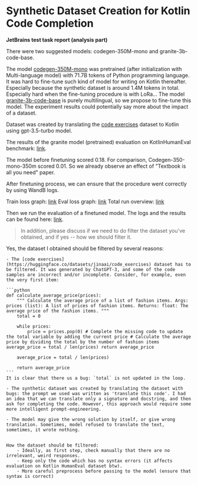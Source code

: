 # Synthetic Dataset Creation for Kotlin Code Completion
**JetBrains test task report (analysis part)**

There were two suggested models: codegen-350M-mono and granite-3b-code-base. 

The model [codegen-350M-mono](https://huggingface.co/Salesforce/codegen-350M-mono#codegen-codegen-mono-350m) was pretrained (after initialization with Multi-language model) with 71.7B tokens of Python programming language. It was hard to fine-tune such kind of model for writing on Kotlin thereafter. Especially because the synthetic dataset is around 1.4M tokens in total. Especially hard when the fine-tuning procedure is with LoRa... The model [granite-3b-code-base](https://huggingface.co/ibm-granite/granite-3b-code-base-2k) is purely multilingual, so we propose to fine-tune this model. The experiment results could potentially say more about the impact of a dataset.

Dataset was created by translating the [code exercises](https://huggingface.co/datasets/jinaai/code_exercises) dataset to Kotlin using gpt-3.5-turbo model.

The results of the granite model (pretrained) evaluation on KotlinHumanEval benchmark: [link](https://api.wandb.ai/links/kariakinaleksandr/jrq4rla7).

The model before finetuning scored 0.18. For comparison, Codegen-350-mono-350m scored 0.01. So we already observe an effect of "Textbook is all you need" paper. 

After finetuning process, we can ensure that the procedure went correctly by using WandB logs. 

Train loss graph: [link](https://api.wandb.ai/links/kariakinaleksandr/p67txpjk)
Eval loss graph: [link](https://wandb.ai/kariakinaleksandr/jb_synthetic_dataset_test_task/reports/eval-loss-24-11-04-23-32-31---VmlldzoxMDAyNTc1Nw)
Total run overview: [link](https://wandb.ai/kariakinaleksandr/jb_synthetic_dataset_test_task/runs/i226urqs/overview)

Then we run the evaluation of a finetuned model. The logs and the results can be found here: [link](https://wandb.ai/kariakinaleksandr/jb_synthetic_dataset_test_task/runs/vdxu0z5h/overview).



>  In addition, please discuss if we need to do filter the dataset you've obtained, and if yes -- how we should filter it.

Yes, the dataset I obtained should be filtered by several reasons:
    
    - The [code exercises](https://huggingface.co/datasets/jinaai/code_exercises) dataset has to be filtered. It was generated by ChatGPT-3, and some of the code samples are incorrect and/or incomplete. Consider, for example, even the very first item:

    ```python
    def calculate_average_price(prices): 
        """ Calculate the average price of a list of fashion items. Args: prices (list): A list of prices of fashion items. Returns: float: The average price of the fashion items. """	
        total = 0 
        
        while prices: 
            price = prices.pop(0) # Complete the missing code to update the total variable by adding the current price # Calculate the average price by dividing the total by the number of fashion items average_price = total / len(prices) return average_price

        average_price = total / len(prices) 
        
        return average_price
    ```
    It is clear that there us a bug: `total` is not updated in the loop.

    - The synthetic dataset was created by translating the dataset with bugs: the prompt we used was written as 'translate this code'. I had an idea that we can translate only a signature and docstring, and then ask for completing the code. However, this approach would require some more intelligent prompt-engineering. 

    - The model may give the wrong solution by itself, or give wrong translation. Sometimes, model refused to translate the text, sometimes, it wrote nothing.


    How the dataset should be filtered:
        - Ideally, as first step, check manually that there are no irrelevant, weird responses.  
        - Keep only the code which has no syntax errors (it affects evaluation on Kotlin HumanEval dataset btw).
        - More careful preprocess before passing to the model (ensure that syntax is correct)




